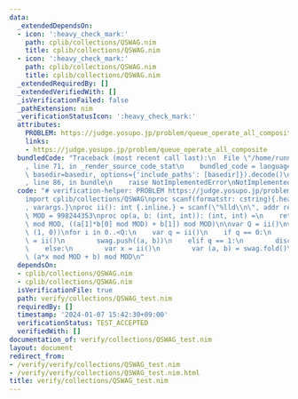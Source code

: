 ```yaml
---
data:
  _extendedDependsOn:
  - icon: ':heavy_check_mark:'
    path: cplib/collections/QSWAG.nim
    title: cplib/collections/QSWAG.nim
  - icon: ':heavy_check_mark:'
    path: cplib/collections/QSWAG.nim
    title: cplib/collections/QSWAG.nim
  _extendedRequiredBy: []
  _extendedVerifiedWith: []
  _isVerificationFailed: false
  _pathExtension: nim
  _verificationStatusIcon: ':heavy_check_mark:'
  attributes:
    PROBLEM: https://judge.yosupo.jp/problem/queue_operate_all_composite
    links:
    - https://judge.yosupo.jp/problem/queue_operate_all_composite
  bundledCode: "Traceback (most recent call last):\n  File \"/home/runner/.local/lib/python3.10/site-packages/onlinejudge_verify/documentation/build.py\"\
    , line 71, in _render_source_code_stat\n    bundled_code = language.bundle(stat.path,\
    \ basedir=basedir, options={'include_paths': [basedir]}).decode()\n  File \"/home/runner/.local/lib/python3.10/site-packages/onlinejudge_verify/languages/nim.py\"\
    , line 86, in bundle\n    raise NotImplementedError\nNotImplementedError\n"
  code: "# verification-helper: PROBLEM https://judge.yosupo.jp/problem/queue_operate_all_composite\n\
    import cplib/collections/QSWAG\nproc scanf(formatstr: cstring){.header: \"<stdio.h>\"\
    , varargs.}\nproc ii(): int {.inline.} = scanf(\"%lld\\n\", addr result)\nconst\
    \ MOD = 998244353\nproc op(a, b: (int, int)): (int, int) =\n    return ((a[0]*b[0])\
    \ mod MOD, ((a[1]*b[0] mod MOD) + b[1]) mod MOD)\n\nvar Q = ii()\nvar swag = initSWAG(op,\
    \ (1, 0))\nfor i in 0..<Q:\n    var q = ii()\n    if q == 0:\n        var a, b\
    \ = ii()\n        swag.push((a, b))\n    elif q == 1:\n        discard swag.pop()\n\
    \    else:\n        var x = ii()\n        var (a, b) = swag.fold()\n        echo\
    \ (a*x mod MOD + b) mod MOD\n"
  dependsOn:
  - cplib/collections/QSWAG.nim
  - cplib/collections/QSWAG.nim
  isVerificationFile: true
  path: verify/collections/QSWAG_test.nim
  requiredBy: []
  timestamp: '2024-01-07 15:42:30+09:00'
  verificationStatus: TEST_ACCEPTED
  verifiedWith: []
documentation_of: verify/collections/QSWAG_test.nim
layout: document
redirect_from:
- /verify/verify/collections/QSWAG_test.nim
- /verify/verify/collections/QSWAG_test.nim.html
title: verify/collections/QSWAG_test.nim
---
```

